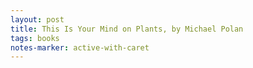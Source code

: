 ```yaml
---
layout: post
title: This Is Your Mind on Plants, by Michael Polan
tags: books
notes-marker: active-with-caret
---
```

